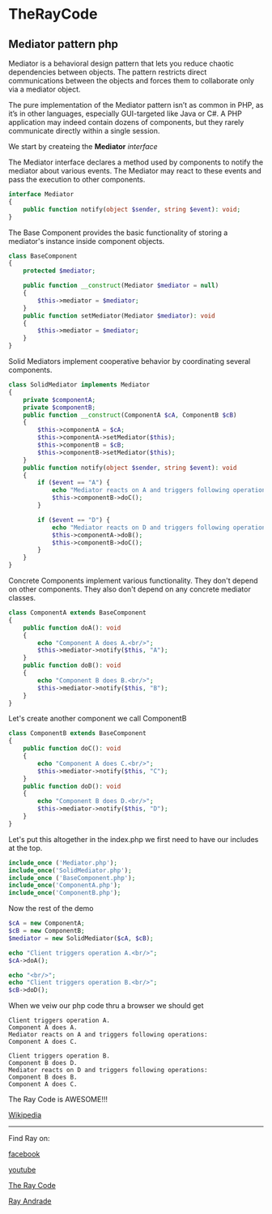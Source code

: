 # TheRayCode
## Mediator pattern php

Mediator is a behavioral design pattern that lets you reduce chaotic dependencies between objects. 
The pattern restricts direct communications between the objects and forces them to collaborate only via a mediator object.

The pure implementation of the Mediator pattern isn’t as common in PHP, as it’s in other languages, especially GUI-targeted like Java or C#. 
A PHP application may indeed contain dozens of components, but they rarely communicate directly within a single session.

We start by createing the **Mediator** *interface*

The Mediator interface declares a method used by components to notify the mediator about various events. 
The Mediator may react to these events and pass the execution to other components.
 
```php
interface Mediator
{
    public function notify(object $sender, string $event): void;
}
```

The Base Component provides the basic functionality of storing a mediator's  instance inside component objects.
```php
class BaseComponent
{
    protected $mediator;

    public function __construct(Mediator $mediator = null)
    {
        $this->mediator = $mediator;
    }
    public function setMediator(Mediator $mediator): void
    {
        $this->mediator = $mediator;
    }
}
```

 Solid Mediators implement cooperative behavior by coordinating several  components.


```php
class SolidMediator implements Mediator
{
    private $componentA;
    private $componentB;
    public function __construct(ComponentA $cA, ComponentB $cB)
    {
        $this->componentA = $cA;
        $this->componentA->setMediator($this);
        $this->componentB = $cB;
        $this->componentB->setMediator($this);
    }
    public function notify(object $sender, string $event): void
    {
        if ($event == "A") {
            echo "Mediator reacts on A and triggers following operations:<br/>";
            $this->componentB->doC();
        }

        if ($event == "D") {
            echo "Mediator reacts on D and triggers following operations:<br/>";
            $this->componentA->doB();
            $this->componentB->doC();
        }
    }
}
```

Concrete Components implement various functionality. 
They don't depend on other components. 
They also don't depend on any concrete mediator classes.
```php
class ComponentA extends BaseComponent
{
    public function doA(): void
    {
        echo "Component A does A.<br/>";
        $this->mediator->notify($this, "A");
    }
    public function doB(): void
    {
        echo "Component B does B.<br/>";
        $this->mediator->notify($this, "B");
    }
}
```
Let's create another component we call ComponentB
```php
class ComponentB extends BaseComponent
{
    public function doC(): void
    {
        echo "Component A does C.<br/>";
        $this->mediator->notify($this, "C");
    }
    public function doD(): void
    {
        echo "Component B does D.<br/>";
        $this->mediator->notify($this, "D");
    }
}
```

Let's put this altogether in the index.php we first need to have our includes at the top.

```php
include_once ('Mediator.php');
include_once('SolidMediator.php');
include_once ('BaseComponent.php');
include_once('ComponentA.php');
include_once('ComponentB.php');
```

Now the rest of the demo
```php
$cA = new ComponentA;
$cB = new ComponentB;
$mediator = new SolidMediator($cA, $cB);

echo "Client triggers operation A.<br/>";
$cA->doA();

echo "<br/>";
echo "Client triggers operation B.<br/>";
$cB->doD();
```
When we veiw our php code thru a browser we should get

```run
Client triggers operation A.
Component A does A.
Mediator reacts on A and triggers following operations:
Component A does C.

Client triggers operation B.
Component B does D.
Mediator reacts on D and triggers following operations:
Component B does B.
Component A does C.
```

The Ray Code is AWESOME!!!


[Wikipedia](https://en.wikipedia.org/wiki/Mediator_pattern)

----------------------------------------------------------------------------------------------------

Find Ray on:

[facebook](https://www.facebook.com/TheRayCode/)

[youtube](https://www.youtube.com/user/AndradeRay/)

[The Ray Code](https://www.RayAndrade.com)

[Ray Andrade](https://www.RayAndrade.org)
